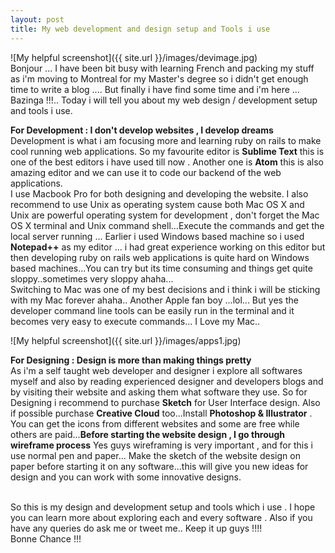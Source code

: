 ```yaml
---
layout: post
title: My web development and design setup and Tools i use
---
```

![My helpful screenshot]({{ site.url }}/images/devimage.jpg)
<br>Bonjour ... I have been bit busy with learning French and packing my stuff as i'm moving to Montreal for my Master's degree so i didn't get enough time to write a blog .... But finally i have find some time and i'm here ... Bazinga !!!..
Today i will tell you about my web design / development setup and tools i use.</br>




<b>For Development : I don't develop websites , I develop dreams</b>
<br>Development is what i am focusing more and learning ruby on rails to make cool running web applications. So my favourite editor is <b>Sublime Text</b> this is one of the best editors i have used till now . Another one is <b>Atom</b> this is also amazing editor and we can use it to code our backend of the web applications.</br> I use Macbook Pro for both designing and developing the website. I also recommend to use Unix as operating system cause both Mac OS X and Unix are powerful operating system for development , don't forget the Mac OS X terminal and Unix command shell...Execute the commands and get the local server running ... 
Earlier i used Windows based machine so i used <b>Notepad++</b> as my editor ... i had great experience working on this editor but then developing ruby on rails web applications is quite hard on Windows based machines...You can try but its time consuming and things get quite sloppy..sometimes very sloppy ahaha...
<br>Switching to Mac was one of my best decisions and i think i will be sticking with my Mac forever ahaha.. Another Apple fan boy ...lol... But yes the developer command line tools can be easily run in the terminal and it becomes very easy to execute commands... I Love my Mac..</br>

![My helpful screenshot]({{ site.url }}/images/apps1.jpg)

<b>For Designing : Design is more than making things pretty</b>
<br>As i'm a self taught web developer and designer i explore all softwares myself and also by reading experienced designer and developers blogs and by visiting their website and asking them what software they use. So for Designing i recommend to purchase <b>Sketch</b> for User Interface design. Also if possible purchase <b>Creative Cloud</b> too...Install <b>Photoshop & Illustrator</b> . You can get the icons from different websites and some are free while others are paid...<b>Before starting the website design , I go through wireframe process</b> Yes guys wireframing is very important , and for this i use normal pen and paper... Make the sketch of the website design on paper before starting it on any software...this will give you new ideas for design and you can work with some innovative designs.</br>

<br>So this is my design and development setup and tools which i use . I hope you can learn more about exploring each and every software . Also if you have any queries do ask me or tweet me.. Keep it up guys !!!!</br>
Bonne Chance !!!